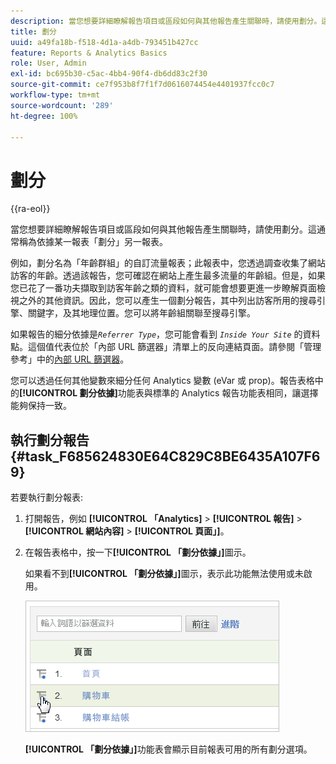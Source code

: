 ```yaml
---
description: 當您想要詳細瞭解報告項目或區段如何與其他報告產生關聯時，請使用劃分。這通常稱為依據某一報表「劃分」另一報表。
title: 劃分
uuid: a49fa18b-f518-4d1a-a4db-793451b427cc
feature: Reports & Analytics Basics
role: User, Admin
exl-id: bc695b30-c5ac-4bb4-90f4-db6dd83c2f30
source-git-commit: ce7f953b8f7f1f7d0616074454e4401937fcc0c7
workflow-type: tm+mt
source-wordcount: '289'
ht-degree: 100%

---
```


# 劃分

{{ra-eol}}

當您想要詳細瞭解報告項目或區段如何與其他報告產生關聯時，請使用劃分。這通常稱為依據某一報表「劃分」另一報表。

例如，劃分名為「年齡群組」的自訂流量報表；此報表中，您透過調查收集了網站訪客的年齡。透過該報告，您可確認在網站上產生最多流量的年齡組。但是，如果您已花了一番功夫擷取到訪客年齡之類的資料，就可能會想要更進一步瞭解頁面檢視之外的其他資訊。因此，您可以產生一個劃分報告，其中列出訪客所用的搜尋引擎、關鍵字，及其地理位置。您可以將年齡組關聯至搜尋引擎。

如果報告的細分依據是&#x200B;*`Referrer Type`*，您可能會看到 *`Inside Your Site`* 的資料點。這個值代表位於「內部 URL 篩選器」清單上的反向連結頁面。請參閱「管理參考」中的[內部 URL 篩選器](/help/admin/admin/c-manage-report-suites/c-edit-report-suites/general/internal-url-filter-admin.md)。

您可以透過任何其他變數來細分任何 Analytics 變數 (eVar 或 prop)。報告表格中的&#x200B;**[!UICONTROL 劃分依據]**&#x200B;功能表與標準的 Analytics 報告功能表相同，讓選擇能夠保持一致。

## 執行劃分報告 {#task_F685624830E64C829C8BE6435A107F69}

若要執行劃分報表:

<!-- 

t_reports_breakdown.xml

 -->

1. 打開報告，例如 **[!UICONTROL 「Analytics]** > **[!UICONTROL 報告]** > **[!UICONTROL 網站內容]** > **[!UICONTROL 頁面」]**。
1. 在報告表格中，按一下&#x200B;**[!UICONTROL 「劃分依據」]**&#x200B;圖示。

   如果看不到&#x200B;**[!UICONTROL 「劃分依據」]**&#x200B;圖示，表示此功能無法使用或未啟用。

   ![](assets/breakdown.png)

   **[!UICONTROL 「劃分依據」]**&#x200B;功能表會顯示目前報表可用的所有劃分選項。
